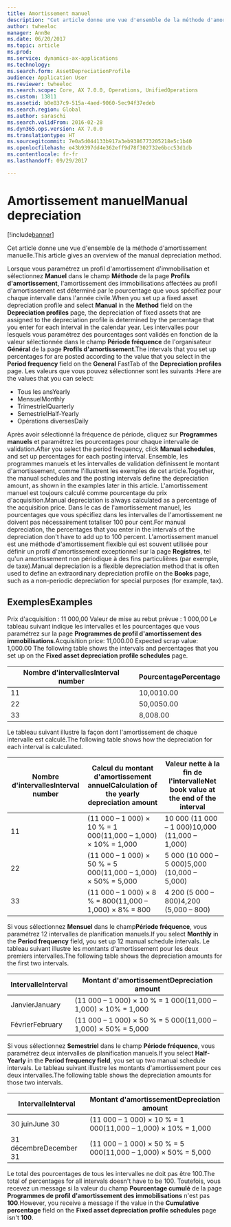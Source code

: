 ```yaml
---
title: Amortissement manuel
description: "Cet article donne une vue d'ensemble de la méthode d'amortissement manuelle."
author: twheeloc
manager: AnnBe
ms.date: 06/20/2017
ms.topic: article
ms.prod: 
ms.service: dynamics-ax-applications
ms.technology: 
ms.search.form: AssetDepreciationProfile
audience: Application User
ms.reviewer: twheeloc
ms.search.scope: Core, AX 7.0.0, Operations, UnifiedOperations
ms.custom: 13811
ms.assetid: b0e837c9-515a-4aed-9060-5ec94f37edeb
ms.search.region: Global
ms.author: saraschi
ms.search.validFrom: 2016-02-28
ms.dyn365.ops.version: AX 7.0.0
ms.translationtype: HT
ms.sourcegitcommit: 7e0a5d044133b917a3eb9386773205218e5c1b40
ms.openlocfilehash: e43b9397dd4e362eff9d78f302732e6bcc53d1db
ms.contentlocale: fr-fr
ms.lasthandoff: 09/29/2017

---
```


# <a name="manual-depreciation"></a><span data-ttu-id="478ce-103">Amortissement manuel</span><span class="sxs-lookup"><span data-stu-id="478ce-103">Manual depreciation</span></span>

[!include[banner](../includes/banner.md)]


<span data-ttu-id="478ce-104">Cet article donne une vue d'ensemble de la méthode d'amortissement manuelle.</span><span class="sxs-lookup"><span data-stu-id="478ce-104">This article gives an overview of the manual depreciation method.</span></span>

<span data-ttu-id="478ce-105">Lorsque vous paramétrez un profil d'amortissement d'immobilisation et sélectionnez **Manuel** dans le champ **Méthode** de la page **Profils d'amortissement**, l'amortissement des immobilisations affectées au profil d'amortissement est déterminé par le pourcentage que vous spécifiez pour chaque intervalle dans l'année civile.</span><span class="sxs-lookup"><span data-stu-id="478ce-105">When you set up a fixed asset depreciation profile and select **Manual** in the **Method** field on the **Depreciation profiles** page, the depreciation of fixed assets that are assigned to the depreciation profile is determined by the percentage that you enter for each interval in the calendar year.</span></span> <span data-ttu-id="478ce-106">Les intervalles pour lesquels vous paramétrez des pourcentages sont validés en fonction de la valeur sélectionnée dans le champ **Période fréquence** de l'organisateur **Général** de la page **Profils d'amortissement**.</span><span class="sxs-lookup"><span data-stu-id="478ce-106">The intervals that you set up percentages for are posted according to the value that you select in the **Period frequency** field on the **General** FastTab of the **Depreciation profiles** page.</span></span> <span data-ttu-id="478ce-107">Les valeurs que vous pouvez sélectionner sont les suivants :</span><span class="sxs-lookup"><span data-stu-id="478ce-107">Here are the values that you can select:</span></span>

-   <span data-ttu-id="478ce-108">Tous les ans</span><span class="sxs-lookup"><span data-stu-id="478ce-108">Yearly</span></span>
-   <span data-ttu-id="478ce-109">Mensuel</span><span class="sxs-lookup"><span data-stu-id="478ce-109">Monthly</span></span>
-   <span data-ttu-id="478ce-110">Trimestriel</span><span class="sxs-lookup"><span data-stu-id="478ce-110">Quarterly</span></span>
-   <span data-ttu-id="478ce-111">Semestriel</span><span class="sxs-lookup"><span data-stu-id="478ce-111">Half-Yearly</span></span>
-   <span data-ttu-id="478ce-112">Opérations diverses</span><span class="sxs-lookup"><span data-stu-id="478ce-112">Daily</span></span>

<span data-ttu-id="478ce-113">Après avoir sélectionné la fréquence de période, cliquez sur **Programmes manuels** et paramétrez les pourcentages pour chaque intervalle de validation.</span><span class="sxs-lookup"><span data-stu-id="478ce-113">After you select the period frequency, click **Manual schedules**, and set up percentages for each posting interval.</span></span> <span data-ttu-id="478ce-114">Ensemble, les programmes manuels et les intervalles de validation définissent le montant d'amortissement, comme l'illustrent les exemples de cet article.</span><span class="sxs-lookup"><span data-stu-id="478ce-114">Together, the manual schedules and the posting intervals define the depreciation amount, as shown in the examples later in this article.</span></span> <span data-ttu-id="478ce-115">L'amortissement manuel est toujours calculé comme pourcentage du prix d'acquisition.</span><span class="sxs-lookup"><span data-stu-id="478ce-115">Manual depreciation is always calculated as a percentage of the acquisition price.</span></span> <span data-ttu-id="478ce-116">Dans le cas de l'amortissement manuel, les pourcentages que vous spécifiez dans les intervalles de l'amortissement ne doivent pas nécessairement totaliser 100 pour cent.</span><span class="sxs-lookup"><span data-stu-id="478ce-116">For manual depreciation, the percentages that you enter in the intervals of the depreciation don't have to add up to 100 percent.</span></span> <span data-ttu-id="478ce-117">L'amortissement manuel est une méthode d'amortissement flexible qui est souvent utilisée pour définir un profil d'amortissement exceptionnel sur la page **Registres**, tel qu'un amortissement non périodique à des fins particulières (par exemple, de taxe).</span><span class="sxs-lookup"><span data-stu-id="478ce-117">Manual depreciation is a flexible depreciation method that is often used to define an extraordinary depreciation profile on the **Books** page, such as a non-periodic depreciation for special purposes (for example, tax).</span></span>

## <a name="examples"></a><span data-ttu-id="478ce-118">Exemples</span><span class="sxs-lookup"><span data-stu-id="478ce-118">Examples</span></span>
<span data-ttu-id="478ce-119">Prix d'acquisition : 11 000,00 Valeur de mise au rebut prévue : 1 000,00 Le tableau suivant indique les intervalles et les pourcentages que vous paramétrez sur la page **Programmes de profil d'amortissement des immobilisations**.</span><span class="sxs-lookup"><span data-stu-id="478ce-119">Acquisition price: 11,000.00 Expected scrap value: 1,000.00 The following table shows the intervals and percentages that you set up on the **Fixed asset depreciation profile schedules** page.</span></span>

| <span data-ttu-id="478ce-120">Nombre d'intervalles</span><span class="sxs-lookup"><span data-stu-id="478ce-120">Interval number</span></span> | <span data-ttu-id="478ce-121">Pourcentage</span><span class="sxs-lookup"><span data-stu-id="478ce-121">Percentage</span></span> |
|-----------------|------------|
| <span data-ttu-id="478ce-122">1</span><span class="sxs-lookup"><span data-stu-id="478ce-122">1</span></span>               | <span data-ttu-id="478ce-123">10,00</span><span class="sxs-lookup"><span data-stu-id="478ce-123">10.00</span></span>      |
| <span data-ttu-id="478ce-124">2</span><span class="sxs-lookup"><span data-stu-id="478ce-124">2</span></span>               | <span data-ttu-id="478ce-125">50,00</span><span class="sxs-lookup"><span data-stu-id="478ce-125">50.00</span></span>      |
| <span data-ttu-id="478ce-126">3</span><span class="sxs-lookup"><span data-stu-id="478ce-126">3</span></span>               | <span data-ttu-id="478ce-127">8,00</span><span class="sxs-lookup"><span data-stu-id="478ce-127">8.00</span></span>       |

<span data-ttu-id="478ce-128">Le tableau suivant illustre la façon dont l'amortissement de chaque intervalle est calculé.</span><span class="sxs-lookup"><span data-stu-id="478ce-128">The following table shows how the depreciation for each interval is calculated.</span></span>

|  <span data-ttu-id="478ce-129">Nombre d'intervalles</span><span class="sxs-lookup"><span data-stu-id="478ce-129">Interval number</span></span> | <span data-ttu-id="478ce-130">Calcul du montant d'amortissement annuel</span><span class="sxs-lookup"><span data-stu-id="478ce-130">Calculation of the yearly depreciation amount</span></span> | <span data-ttu-id="478ce-131">Valeur nette à la fin de l'intervalle</span><span class="sxs-lookup"><span data-stu-id="478ce-131">Net book value at the end of the interval</span></span> |
|------------------|-----------------------------------------------|-------------------------------------------|
| <span data-ttu-id="478ce-132">1</span><span class="sxs-lookup"><span data-stu-id="478ce-132">1</span></span>                | <span data-ttu-id="478ce-133">(11 000 – 1 000) × 10 % = 1 000</span><span class="sxs-lookup"><span data-stu-id="478ce-133">(11,000 – 1,000) × 10% = 1,000</span></span>                | <span data-ttu-id="478ce-134">10 000 (11 000 – 1 000)</span><span class="sxs-lookup"><span data-stu-id="478ce-134">10,000 (11,000 – 1,000)</span></span>                   |
| <span data-ttu-id="478ce-135">2</span><span class="sxs-lookup"><span data-stu-id="478ce-135">2</span></span>                | <span data-ttu-id="478ce-136">(11 000 – 1 000) × 50 % = 5 000</span><span class="sxs-lookup"><span data-stu-id="478ce-136">(11,000 – 1,000) × 50% = 5,000</span></span>                | <span data-ttu-id="478ce-137">5 000 (10 000 – 5 000)</span><span class="sxs-lookup"><span data-stu-id="478ce-137">5,000 (10,000 – 5,000)</span></span>                    |
| <span data-ttu-id="478ce-138">3</span><span class="sxs-lookup"><span data-stu-id="478ce-138">3</span></span>                | <span data-ttu-id="478ce-139">(11 000 – 1 000) × 8 % = 800</span><span class="sxs-lookup"><span data-stu-id="478ce-139">(11,000 – 1,000) × 8% = 800</span></span>                   | <span data-ttu-id="478ce-140">4 200 (5 000 – 800)</span><span class="sxs-lookup"><span data-stu-id="478ce-140">4,200 (5,000 – 800)</span></span>                       |

<span data-ttu-id="478ce-141">Si vous sélectionnez **Mensuel** dans le champ**Période fréquence**, vous paramétrez 12 intervalles de planification manuels.</span><span class="sxs-lookup"><span data-stu-id="478ce-141">If you select **Monthly** in the **Period frequency** field, you set up 12 manual schedule intervals.</span></span> <span data-ttu-id="478ce-142">Le tableau suivant illustre les montants d'amortissement pour les deux premiers intervalles.</span><span class="sxs-lookup"><span data-stu-id="478ce-142">The following table shows the depreciation amounts for the first two intervals.</span></span>

| <span data-ttu-id="478ce-143">Intervalle</span><span class="sxs-lookup"><span data-stu-id="478ce-143">Interval</span></span> | <span data-ttu-id="478ce-144">Montant d'amortissement</span><span class="sxs-lookup"><span data-stu-id="478ce-144">Depreciation amount</span></span>            |
|----------|--------------------------------|
| <span data-ttu-id="478ce-145">Janvier</span><span class="sxs-lookup"><span data-stu-id="478ce-145">January</span></span>  | <span data-ttu-id="478ce-146">(11 000 – 1 000) × 10 % = 1 000</span><span class="sxs-lookup"><span data-stu-id="478ce-146">(11,000 – 1,000) × 10% = 1,000</span></span> |
| <span data-ttu-id="478ce-147">Février</span><span class="sxs-lookup"><span data-stu-id="478ce-147">February</span></span> | <span data-ttu-id="478ce-148">(11 000 – 1 000) × 50 % = 5 000</span><span class="sxs-lookup"><span data-stu-id="478ce-148">(11,000 – 1,000) × 50% = 5,000</span></span> |

<span data-ttu-id="478ce-149">Si vous sélectionnez **Semestriel** dans le champ **Période fréquence**, vous paramétrez deux intervalles de planification manuels.</span><span class="sxs-lookup"><span data-stu-id="478ce-149">If you select **Half-Yearly** in the ****Period frequency** field**, you set up two manual schedule intervals.</span></span> <span data-ttu-id="478ce-150">Le tableau suivant illustre les montants d'amortissement pour ces deux intervalles.</span><span class="sxs-lookup"><span data-stu-id="478ce-150">The following table shows the depreciation amounts for those two intervals.</span></span>

| <span data-ttu-id="478ce-151">Intervalle</span><span class="sxs-lookup"><span data-stu-id="478ce-151">Interval</span></span>    | <span data-ttu-id="478ce-152">Montant d'amortissement</span><span class="sxs-lookup"><span data-stu-id="478ce-152">Depreciation amount</span></span>            |
|-------------|--------------------------------|
| <span data-ttu-id="478ce-153">30 juin</span><span class="sxs-lookup"><span data-stu-id="478ce-153">June 30</span></span>     | <span data-ttu-id="478ce-154">(11 000 – 1 000) × 10 % = 1 000</span><span class="sxs-lookup"><span data-stu-id="478ce-154">(11,000 – 1,000) × 10% = 1,000</span></span> |
| <span data-ttu-id="478ce-155">31 décembre</span><span class="sxs-lookup"><span data-stu-id="478ce-155">December 31</span></span> | <span data-ttu-id="478ce-156">(11 000 – 1 000) × 50 % = 5 000</span><span class="sxs-lookup"><span data-stu-id="478ce-156">(11,000 – 1,000) × 50% = 5,000</span></span> |

<span data-ttu-id="478ce-157">Le total des pourcentages de tous les intervalles ne doit pas être 100.</span><span class="sxs-lookup"><span data-stu-id="478ce-157">The total of percentages for all intervals doesn't have to be 100.</span></span> <span data-ttu-id="478ce-158">Toutefois, vous recevez un message si la valeur du champ **Pourcentage cumulé** de la page **Programmes de profil d'amortissement des immobilisations** n'est pas **100**.</span><span class="sxs-lookup"><span data-stu-id="478ce-158">However, you receive a message if the value in the **Cumulative percentage** field on the **Fixed asset depreciation profile schedules** page isn't **100**.</span></span>




